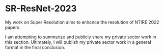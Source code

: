 # SR-ResNet-2023
My work on Super Resolution aims to enhance the resolution of NTIRE 2022 papers.

I am attempting to summarize and publicly share my private sector work in this section. Ultimately, I will publish my private sector work in a general format in the final conclusion.
